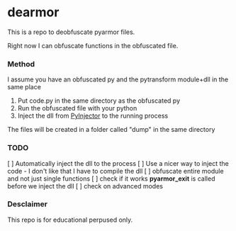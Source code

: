 # dearmor
This is a repo to deobfuscate pyarmor files.

Right now I can obfuscate functions in the obfuscated file.

### Method
I assume you have an obfuscated py and the pytransform module+dll in the same place

1. Put code.py in the same directory as the obfuscated py
1. Run the obfuscated file with your python
1. Inject the dll from [PyInjector](https://github.com/call-042PE/PyInjector) to the running process

The files will be created in a folder called "dump" in the same directory

### TODO
[ ] Automatically inject the dll to the process
[ ] Use a nicer way to inject the code - I don't like that I have to compile the dll
[ ] obfuscate entire module and not just single functions
[ ] check if it works __pyarmor_exit__ is called before we inject the dll
[ ] check on advanced modes


### Desclaimer
This repo is for educational perpused only.